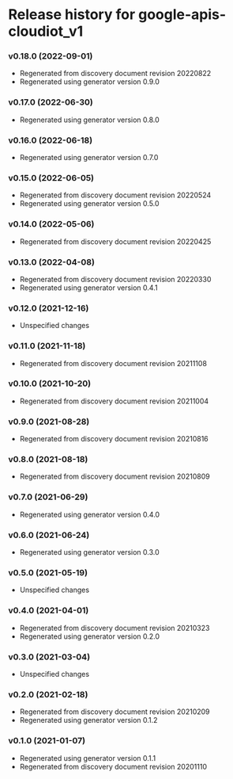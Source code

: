# Release history for google-apis-cloudiot_v1

### v0.18.0 (2022-09-01)

* Regenerated from discovery document revision 20220822
* Regenerated using generator version 0.9.0

### v0.17.0 (2022-06-30)

* Regenerated using generator version 0.8.0

### v0.16.0 (2022-06-18)

* Regenerated using generator version 0.7.0

### v0.15.0 (2022-06-05)

* Regenerated from discovery document revision 20220524
* Regenerated using generator version 0.5.0

### v0.14.0 (2022-05-06)

* Regenerated from discovery document revision 20220425

### v0.13.0 (2022-04-08)

* Regenerated from discovery document revision 20220330
* Regenerated using generator version 0.4.1

### v0.12.0 (2021-12-16)

* Unspecified changes

### v0.11.0 (2021-11-18)

* Regenerated from discovery document revision 20211108

### v0.10.0 (2021-10-20)

* Regenerated from discovery document revision 20211004

### v0.9.0 (2021-08-28)

* Regenerated from discovery document revision 20210816

### v0.8.0 (2021-08-18)

* Regenerated from discovery document revision 20210809

### v0.7.0 (2021-06-29)

* Regenerated using generator version 0.4.0

### v0.6.0 (2021-06-24)

* Regenerated using generator version 0.3.0

### v0.5.0 (2021-05-19)

* Unspecified changes

### v0.4.0 (2021-04-01)

* Regenerated from discovery document revision 20210323
* Regenerated using generator version 0.2.0

### v0.3.0 (2021-03-04)

* Unspecified changes

### v0.2.0 (2021-02-18)

* Regenerated from discovery document revision 20210209
* Regenerated using generator version 0.1.2

### v0.1.0 (2021-01-07)

* Regenerated using generator version 0.1.1
* Regenerated from discovery document revision 20201110

